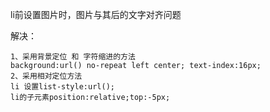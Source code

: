 li前设置图片时，图片与其后的文字对齐问题

解决：

	1、采用背景定位 和 字符缩进的方法
	background:url() no-repeat left center; text-index:16px;
	2、采用相对定位方法
	li 设置list-style:url();
	li的子元素position:relative;top:-5px;
